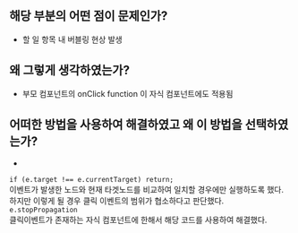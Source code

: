 ## 해당 부분의 어떤 점이 문제인가?
- 할 일 항목 내 버블링 현상 발생
## 왜 그렇게 생각하였는가?
- 부모 컴포넌트의 onClick function 이 자식 컴포넌트에도 적용됨
## 어떠한 방법을 사용하여 해결하였고 왜 이 방법을 선택하였는가?
- 
<code>if (e.target !== e.currentTarget) return;</code><br>
이벤트가 발생한 노드와 현재 타겟노드를 비교하여 일치할 경우에만 실행하도록 했다.<br>
하지만 이렇게 될 경우 클릭 이벤트의 범위가 협소하다고 판단했다.<br>
<code>e.stopPropagation</code><br>
클릭이벤트가 존재하는 자식 컴포넌트에 한해서 해당 코드를 사용하여 해결했다.<br>
